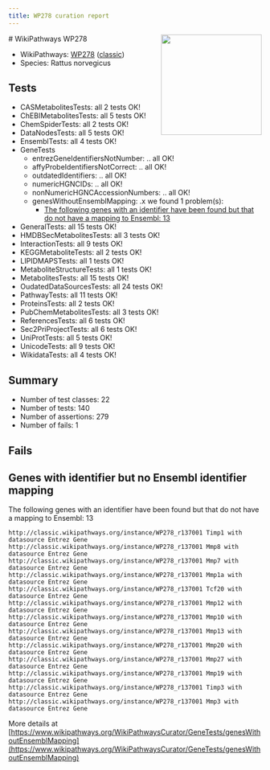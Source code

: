 ```yaml
---
title: WP278 curation report
---
```


<img style="float: right; width: 200px" src="https://upload.wikimedia.org/wikipedia/commons/thumb/8/83/Wplogo_with_text_500.png/640px-Wplogo_with_text_500.png" />
# WikiPathways WP278

* WikiPathways: [WP278](https://wikipathways.org/pathways/WP278) ([classic](https://classic.wikipathways.org/instance/WP278))
* Species: Rattus norvegicus
## Tests
* CASMetabolitesTests: all 2 tests OK!
* ChEBIMetabolitesTests: all 5 tests OK!
* ChemSpiderTests: all 2 tests OK!
* DataNodesTests: all 5 tests OK!
* EnsemblTests: all 4 tests OK!
* GeneTests
    * entrezGeneIdentifiersNotNumber: .. all OK!
    * affyProbeIdentifiersNotCorrect: .. all OK!
    * outdatedIdentifiers: .. all OK!
    * numericHGNCIDs: .. all OK!
    * nonNumericHGNCAccessionNumbers: .. all OK!
    * genesWithoutEnsemblMapping: .x we found 1 problem(s):
        * [The following genes with an identifier have been found but that do not have a mapping to Ensembl: 13](#c4e54310)
* GeneralTests: all 15 tests OK!
* HMDBSecMetabolitesTests: all 3 tests OK!
* InteractionTests: all 9 tests OK!
* KEGGMetaboliteTests: all 2 tests OK!
* LIPIDMAPSTests: all 1 tests OK!
* MetaboliteStructureTests: all 1 tests OK!
* MetabolitesTests: all 15 tests OK!
* OudatedDataSourcesTests: all 24 tests OK!
* PathwayTests: all 11 tests OK!
* ProteinsTests: all 2 tests OK!
* PubChemMetabolitesTests: all 3 tests OK!
* ReferencesTests: all 6 tests OK!
* Sec2PriProjectTests: all 6 tests OK!
* UniProtTests: all 5 tests OK!
* UnicodeTests: all 9 tests OK!
* WikidataTests: all 4 tests OK!


## Summary

* Number of test classes: 22
* Number of tests: 140
* Number of assertions: 279
* Number of fails: 1

## Fails

<a name="c4e54310" />

## Genes with identifier but no Ensembl identifier mapping

The following genes with an identifier have been found but that do not have a mapping to Ensembl: 13
```
http://classic.wikipathways.org/instance/WP278_r137001 Timp1 with datasource Entrez Gene
http://classic.wikipathways.org/instance/WP278_r137001 Mmp8 with datasource Entrez Gene
http://classic.wikipathways.org/instance/WP278_r137001 Mmp7 with datasource Entrez Gene
http://classic.wikipathways.org/instance/WP278_r137001 Mmp1a with datasource Entrez Gene
http://classic.wikipathways.org/instance/WP278_r137001 Tcf20 with datasource Entrez Gene
http://classic.wikipathways.org/instance/WP278_r137001 Mmp12 with datasource Entrez Gene
http://classic.wikipathways.org/instance/WP278_r137001 Mmp10 with datasource Entrez Gene
http://classic.wikipathways.org/instance/WP278_r137001 Mmp13 with datasource Entrez Gene
http://classic.wikipathways.org/instance/WP278_r137001 Mmp20 with datasource Entrez Gene
http://classic.wikipathways.org/instance/WP278_r137001 Mmp27 with datasource Entrez Gene
http://classic.wikipathways.org/instance/WP278_r137001 Mmp19 with datasource Entrez Gene
http://classic.wikipathways.org/instance/WP278_r137001 Timp3 with datasource Entrez Gene
http://classic.wikipathways.org/instance/WP278_r137001 Mmp3 with datasource Entrez Gene
```

More details at [https://www.wikipathways.org/WikiPathwaysCurator/GeneTests/genesWithoutEnsemblMapping](https://www.wikipathways.org/WikiPathwaysCurator/GeneTests/genesWithoutEnsemblMapping)

